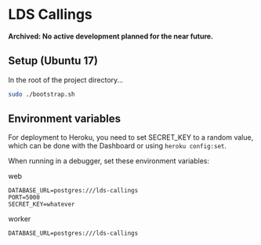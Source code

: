 LDS Callings
============

**Archived: No active development planned for the near future.**

Setup (Ubuntu 17)
-----------------

In the root of the project directory...

```bash
sudo ./bootstrap.sh
```

Environment variables
---------------------

For deployment to Heroku, you need to set SECRET_KEY to a random value,
which can be done with the Dashboard or using `heroku config:set`.

When running in a debugger, set these environment variables:

web

    DATABASE_URL=postgres:///lds-callings
    PORT=5000
    SECRET_KEY=whatever

worker

    DATABASE_URL=postgres:///lds-callings
